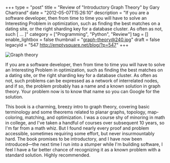 +++
type = "post"
title = "Review of \"Introductory Graph Theory\" by Gary Chartrand"
date = "2012-05-07T15:26:10"
description = "If you are a software developer, then from time to time you will have to solve an Interesting Problem in optimization, such as finding the best matches on a dating site, or the right sharding key for a database cluster. As often as not, such [ ... ]"
category = ["Programming", "Python", "Review"]
tag = []
enable_lightbox = false
thumbnail = "graph-theory@240.jpg"
draft = false
legacyid = "547 http://emptysquare.net/blog/?p=547"
+++

<p><img style="display:block; margin-left:auto; margin-right:auto;" src="graph-theory.jpg" title="Graph theory" /></p>
<p>If you are a software developer, then from time to time you will have to
solve an Interesting Problem in optimization, such as finding the best
matches on a dating site, or the right sharding key for a database
cluster. As often as not, such problems can be expressed as a network of
interrelated nodes, and if so, the problem probably has a name and a
known solution in graph theory. Your problem now is to know that name so
you can Google for the solution.</p>
<p>This book is a charming, breezy intro to graph theory, covering basic
terminology and some theorems related to planar graphs, topology,
map-coloring, matching, and optimization. I was a course shy of minoring
in math in college, and I've taken a handful of courses over subsequent
10 years, so I'm far from a math whiz. But I found nearly every proof
and problem accessible, sometimes requiring some effort, but never
insurmountably hard. The book promises to be introductory, and I have
now been introduced—the next time I run into a stumper while I'm
building software, I feel I have a far better chance of recognizing it
as a known problem with a standard solution. Highly recommended.</p>
